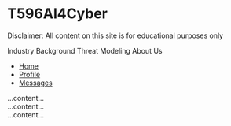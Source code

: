 # T596AI4Cyber
Disclaimer: All content on this site is for educational purposes only

Industry Background
Threat Modeling
About Us

<ul class="nav nav-tabs responsive" id="myTab">
  <li class="active"><a href="#home">Home</a></li>
  <li><a href="#profile">Profile</a></li>
  <li><a href="#messages">Messages</a></li>
</ul>

<div class="tab-content responsive">
  <div class="tab-pane active" id="home">...content...</div>
  <div class="tab-pane" id="profile">...content...</div>
  <div class="tab-pane" id="messages">...content...</div>
</div>

<script type="text/javascript">
  (function($) {
      fakewaffle.responsiveTabs(['xs', 'sm']);
  })(jQuery);
</script>
